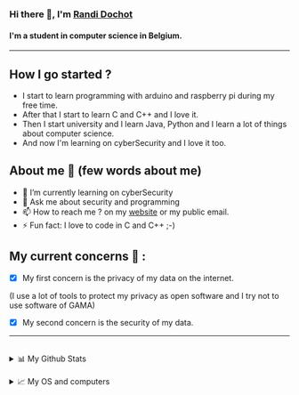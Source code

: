 ### Hi there 👋, I'm [Randi Dochot](https://mycv.dochot.be)
#### I'm a student in computer science in Belgium.

---


## How I go started ?
- I start to learn programming with arduino and raspberry pi during my free time.
- After that I start to learn C and C++ and I love it.
- Then I start university and I learn Java, Python and I learn a lot of things about computer science.
- And now I'm learning on cyberSecurity and I love it too.


## About me 🤔 (few words about me)
- 🌱 I’m currently learning on cyberSecurity
- 💬 Ask me about security and programming
- 📫 How to reach me ? on my [website](https://dochot.be) or my public email.
- ⚡ Fun fact: I love to code in C and C++ ;-) 


## My current concerns 🤔 :

- [x] My first concern is the privacy of my data on the internet.

(I use a lot of tools to protect my privacy as open software and I try not to use software of GAMA)

- [x] My second concern is the security of my data.

---
<br>


<details>
  <summary>📊 My Github Stats</summary>
  <img align="left" alt="Randi Dochot's Github Stats" src="https://github-readme-stats.vercel.app/api?username=Randi-dcht&show_icons=true&hide_border=true" />
</details>

<br>

<details>
  <summary>📈 My OS and computers</summary>
  <ul>
     <li>principal OS : <strong>Ubuntu 22.04 LTS</strong> on Dell XPS</li>
     <li>secondary OS : <strong>Mac OS Ventura 13</strong> on MacBook Air M2</li>
     <li>my assistant : <strong>Github Copilot</strong></li>
     <li>code editor : <strong>IntelliJ IDEA Suite</strong></li>
  </ul>
</details>